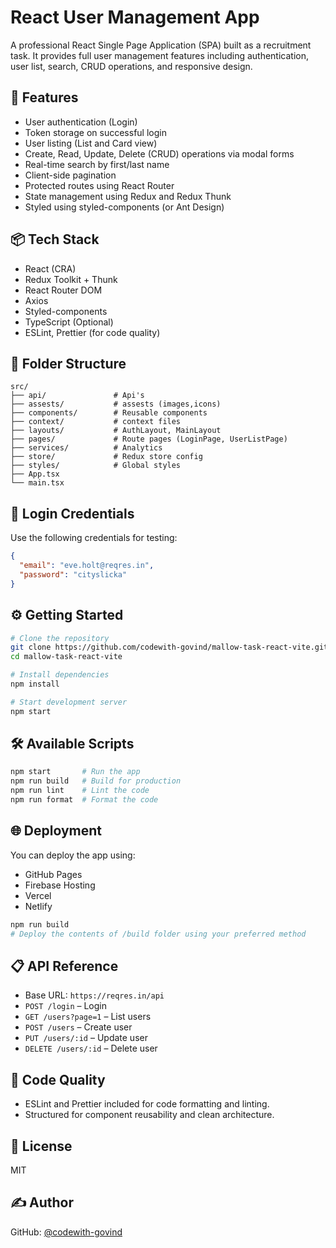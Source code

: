 # React User Management App

A professional React Single Page Application (SPA) built as a recruitment task. It provides full user management features including authentication, user list, search, CRUD operations, and responsive design.

## 🚀 Features

* User authentication (Login)
* Token storage on successful login
* User listing (List and Card view)
* Create, Read, Update, Delete (CRUD) operations via modal forms
* Real-time search by first/last name
* Client-side pagination
* Protected routes using React Router
* State management using Redux and Redux Thunk
* Styled using styled-components (or Ant Design)

## 📦 Tech Stack

* React (CRA)
* Redux Toolkit + Thunk
* React Router DOM
* Axios
* Styled-components
* TypeScript (Optional)
* ESLint, Prettier (for code quality)

## 📁 Folder Structure

```
src/
├── api/               # Api's
├── assests/           # assests (images,icons)
├── components/        # Reusable components
├── context/           # context files
├── layouts/           # AuthLayout, MainLayout
├── pages/             # Route pages (LoginPage, UserListPage)
├── services/          # Analytics
├── store/             # Redux store config
├── styles/            # Global styles
├── App.tsx
└── main.tsx
```

## 🔐 Login Credentials

Use the following credentials for testing:

```json
{
  "email": "eve.holt@reqres.in",
  "password": "cityslicka"
}
```

## ⚙️ Getting Started

```bash
# Clone the repository
git clone https://github.com/codewith-govind/mallow-task-react-vite.git
cd mallow-task-react-vite

# Install dependencies
npm install

# Start development server
npm start
```

## 🛠️ Available Scripts

```bash
npm start       # Run the app
npm run build   # Build for production
npm run lint    # Lint the code
npm run format  # Format the code
```

## 🌐 Deployment

You can deploy the app using:

* GitHub Pages
* Firebase Hosting
* Vercel
* Netlify

```bash
npm run build
# Deploy the contents of /build folder using your preferred method
```

## 📋 API Reference

* Base URL: `https://reqres.in/api`
* `POST /login` – Login
* `GET /users?page=1` – List users
* `POST /users` – Create user
* `PUT /users/:id` – Update user
* `DELETE /users/:id` – Delete user


## 🧼 Code Quality

* ESLint and Prettier included for code formatting and linting.
* Structured for component reusability and clean architecture.

## 📄 License

MIT

## ✍️ Author

GitHub: [@codewith-govind](https://github.com/codewith-govind)
